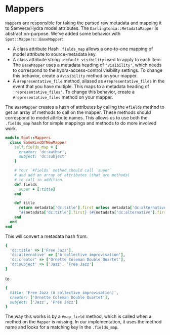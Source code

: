 # Mappers

`Mapper`s are responsible for taking the parsed raw metadata and mapping it to
Samvera/Hydra model attributes. The `Darlingtonia::MetadataMapper` is abstract
on-purpose. We've added some behavior with `Spot::Mappers::BaseMapper`:

- A class attribute Hash `.fields_map` allows a one-to-one mapping of
  model attribute to source-metadata key.
- A class attribute string `.default_visibility` used to apply to each item.
  The `BaseMapper` uses a metadata heading of `'visibility'`, which needs to
  correspond to the hydra-access-control visibility settings. To change this
  behavior, create a `#visibility` method on your mapper.
- A `#representative_file` method, aliased as `#representative_files` in the
  event that you have multiple. This maps to a metadata heading of `'representative_files'`.
  To change this behavior, create a `#representative_files` method on your mapper.

The `BaseMapper` creates a hash of attributes by calling the `#fields` method
to get an array of methods to call on the mapper. These methods should correspond
to model attribute names. This allows us to use both the `.fields_map` hash for
simple mappings and methods to do more involved work.

```ruby
module Spot::Mappers
  class SomeKindOfNewMapper
    self.fields_map = {
      creator: 'dc:author',
      subject: 'dc:subject'
    }

    # Your `#fields` method should call `super`
    # and add an array of attributes (that are methods)
    # to call in addition.
    def fields
      super + [:title]
    end

    def title
      return metadata['dc:title'].first unless metadata['dc:alternative'].present?
      "#{metadata['dc:title'].first} (#{metadata['dc:alternative'].first})"
    end
  end
end
```

This will convert a metadata hash from:

```ruby
{
  'dc:title' => ['Free Jazz'],
  'dc:alternative' => ['A collective improvisation'],
  'dc:creator' => ['Ornette Coleman Double Quartet'],
  'dc:subject' => ['Jazz', 'Free Jazz']
}
```

to

```ruby
{
  title: 'Free Jazz (A collective improvisation)',
  creator: ['Ornette Coleman Double Quartet'],
  subject: ['Jazz', 'Free Jazz']
}
```

The way this works is by a `#map_field` method, which is called when
a method on the `Mapper` is missing. In our implementation, it uses the
method name and looks for a matching key in the `.fields_map`.
